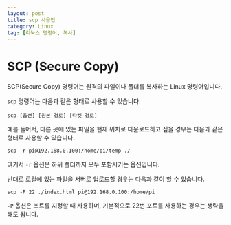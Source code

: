 ```yaml
---
layout: post
title: scp 사용법
category: Linux
tag: [리눅스 명령어, 복사]
---
```


# SCP (Secure Copy)

SCP(Secure Copy) 명령어는 원격의 파일이나 폴더를 복사하는 Linux 명령어입니다.

`scp` 명령어는 다음과 같은 형태로 사용할 수 있습니다.

~~~
scp [옵션] [원본 경로] [타켓 경로]
~~~

예를 들어서, 다른 곳에 있는 파일을 현재 위치로 다운로드하고 싶을 경우는 다음과 같은
형태로 사용할 수 있습니다.

~~~
scp -r pi@192.168.0.100:/home/pi/temp ./
~~~

여기서 `-r` 옵션은 하위 폴더까지 모두 포함시키는 옵션입니다.

반대로 로컬에 있는 파일을 서버로 업로드할 경우는 다음과 같이 할 수 있습니다.

~~~
scp -P 22 ./index.html pi@192.168.0.100:/home/pi
~~~

`-P` 옵션은 포트를 지정할 때 사용하며, 기본적으로 22번 포트를 사용하는 경우는 생략을 해도 됩니다.
